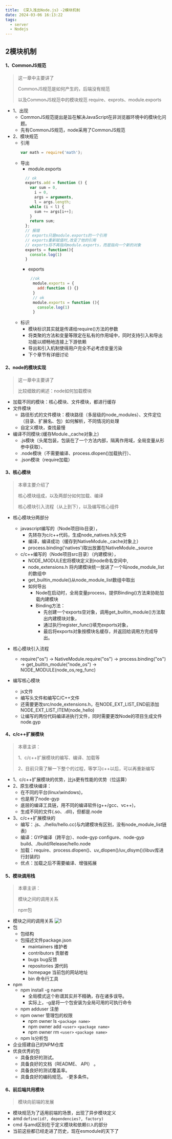 ```yaml
---
title: 《深入浅出Node.js》-2模块机制
date: 2024-03-06 16:13:22
tags:
  - server
  - Nodejs
---
```

## 2模块机制

#### 1、CommonJS规范
> 这一章中主要讲了
> 
> CommonJS规范是如何产生的，后端没有规范
> 
> 以及CommonJS规范中的模块规范 require、exprots、module.exports
- 1、出现
  - CommonJS规范提出是旨在解决JavaScript在非浏览器环境中的模块化问题。
  - 先有CommonJS规范，node采用了CommonJS规范
- 2、模块规范
  - 引用
    ```js
    var math = require('math');
    ```
  - 导出
    - module.exports 
    ```js
      // ok
      exports.add = function () {
        var sum = 0,
          i = 0,
          args = arguments,
          l = args.length;
        while (i < l) {
          sum += args[i++];
        }
        return sum;
      };
      // 报错
      // exports只是module.exports的一个引用
      // exports重新赋值时,改变了他的引用
      // exports将不再指向module.exports，而是指向一个新的对象
      exports = function(){
        console.log(1)
      }
    ```
    - exports
      ```js
       //ok
        module.exports = {
          add:function () {}
        }
        // ok
        module.exports = function (){
          console.log(1)
        }
      ```
  - 标识
    - 模块标识其实就是传递给require()方法的参数
    - 将类聚的方法和变量等限定在私有的作用域中，同时支持引入和导出功能以顺畅地连接上下游依赖
    - 导出和引入机制使得用户完全不必考虑变量污染
    - 下个章节有详细讨论


#### 2、node的模块实现
> 这一章中主要讲了
> 
> 比较细致的阐述：node如何加载模块
- 加载不同的模块：核心模块、文件模块，都进行缓存
- 文件模块
  - 路径形式的文件模块：模块路径（多层级的node_modules）、文件定位（目录、扩展名、包）如何解析，不同情况的处理
  - 自定义模块，查找最慢
- 编译不同模块:(缓存Module._cache对象上)
  - .js模块（头尾包装，包装在了一个方法内部，隔离作用域，全局变量从形参中获取）、
  - .node模块（不需要编译、process.dlopen()加载执行）、
  - .json模块（require加载）
#### 3、核心模块
> 本章主要介绍了
> 
> 核心模块组成，以及两部分如何加载、编译
> 
> 核心模块引入流程（从上到下），以及编写核心组件

- 核心模块分两部分
  - javascript编写的（Node项目lib目录），
    - 先转存为c/c++代码，生成node_natives.h头文件
    - 编译，编译成功（缓存到NativeModule._cache对象上）
    - process.binding('natives')取出放置在NativeModule._source
  - c/c++编写的（Node项目src目录）（内建模块），
    - NODE_MODULE宏将模块定义到node命名空间中,
    - node_extensions.h 将内建模块统一放进了一个叫node_module_list的数组中
    - get_builtin_module()从node_module_list数组中取出
    - 如何导出
      - Node在启动时，全局变量process，提供Binding()方法来协助加载内建模块
      - Binding方法：
        - 先创建一个exports空对象，调用get_builtin_module()方法取出内建模块对象，
        - 通过执行register_func()填充exports对象，
        - 最后将exports对象按模块名缓存，并返回给调用方完成导出。

- 核心模块引入流程
  - require("os") -> NativeModule.require("os") -> process.binding("os") -> get_builtin_module("node_os") -> NODE_MODULE(node_os,reg_func)

- 编写核心模块
  - js文件
  - 编写头文件和编写C/C++文件
  - 还需要更改src/node_extensions.h，在NODE_EXT_LIST_END前添加NODE_EXT_LIST_ITEM(node_hello)
  - 让编写的两份代码编译进执行文件，同时需要更改Node的项目生成文件node.gyp

#### 4、c/c++扩展模块
> 本章主讲：
> 
> 1、c/c++扩展模块的编写、编译、加载等
> 
> 2、目前只需了解一下整个的过程，等学习c++以后，可以再重新编写
- 1、c/c++扩展模块的优势，比js更有性能的优势（位运算）
- 2、原生模块编译：
  - 在不同的平台(linux\windows)，
  - 也是用了node-gyp
  - 底层的编译工具链，用不同的编译软件(g++/gcc、vc++)，
  - 生成不同的文件(.so、.dll)，但都是.node
- 3、c/c++扩展模块的
  - 编写：.js、./hello/hello.cc(与内建模块有区别，没有node_module_list链表)
  - 编译：GYP编译（跨平台）、node-gyp configure、node-gyp build、./build/Release/hello.node
  - 加载：require、process.dlopen()、uv_dlopen()/uv_dlsym()(libuv库进行封装的)
  - 优点：加载之后不需要编译、增强拓展


#### 5、模块调用栈
> 本章主讲：
>
> 模块之间的调用关系
>
> npm包
- 模块之间的调用关系
  ![1](./2-module/img/2.5.1.png)
- 包
  - 包结构
  - 包描述文件package.json
    - maintainers 维护者
    - contributors 贡献者
    - bugs bug反馈
    - repositories 源代码
    - homepage 当前包的网站地址
    - bin 命令行工具
- npm
  - npm install -g name
    - 全局模式这个称谓其实并不精确，存在诸多误导。 
    - 实际上，-g是将一个包安装为全局可用的可执行命令
  - npm adduser 注册
  - npm owner 管理包的权限
    - npm owner ls `<package name>`
    - npm owner add `<user>` `<package name>`
    - npm owner rm `<user>` `<package name>`
  - npm ls分析包
- 企业搭建自己的NPM仓库
- 优良优秀的包
  - 具备良好的测试。
  - 具备良好的文档（README、 API） 。
  - 具备良好的测试覆盖率。
  - 具备良好的编码规范。
  -更多条件。

#### 6、前后端共用模块
> 模块向前端的发展
- 模块规范为了适用前端的场景，出现了异步模块定义
- amd `define(id?, dependencies?, factory)`
- cmd 与amd区别在于定义模块和依赖`引入`的部分
- 当前这些都已经走进了历史，现在esmodule的天下了

